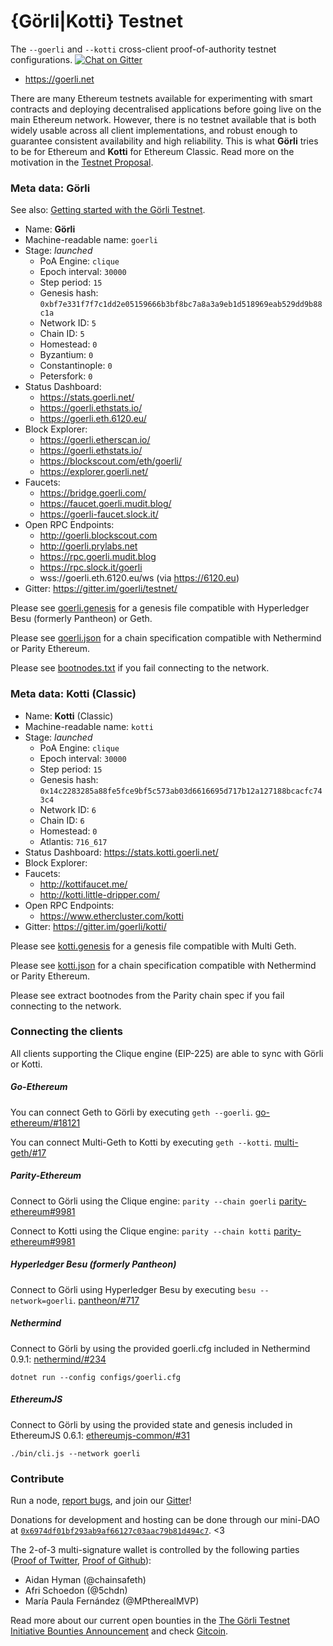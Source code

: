 # {Görli|Kotti} Testnet
The `--goerli` and `--kotti` cross-client proof-of-authority testnet configurations. [![Chat on Gitter](https://badges.gitter.im/gitterHQ/gitter.png)](https://gitter.im/goerli/testnet)

- https://goerli.net

There are many Ethereum testnets available for experimenting with smart contracts and deploying decentralised applications before going live on the main Ethereum network. However, there is no testnet available that is both widely usable across all client implementations, and robust enough to guarantee consistent availability and high reliability. This is what **Görli** tries to be for Ethereum and **Kotti** for Ethereum Classic. Read more on the motivation in the [Testnet Proposal](https://dev.to/5chdn/the-grli-testnet-proposal---a-call-for-participation-58pf).

### Meta data: Görli

See also: [Getting started with the Görli Testnet](https://mudit.blog/getting-started-goerli-testnet/).

- Name: **Görli**
- Machine-readable name: `goerli`
- Stage: _launched_
  - PoA Engine: `clique`
  - Epoch interval: `30000`
  - Step period: `15`
  - Genesis hash: `0xbf7e331f7f7c1dd2e05159666b3bf8bc7a8a3a9eb1d518969eab529dd9b88c1a`
  - Network ID: `5`
  - Chain ID: `5`
  - Homestead: `0`
  - Byzantium: `0`
  - Constantinople: `0`
  - Petersfork: `0`
- Status Dashboard: 
  - https://stats.goerli.net/
  - https://goerli.ethstats.io/
  - https://goerli.eth.6120.eu/
- Block Explorer: 
  - https://goerli.etherscan.io/
  - https://goerli.ethstats.io/
  - https://blockscout.com/eth/goerli/
  - https://explorer.goerli.net/
- Faucets:
  - https://bridge.goerli.com/
  - https://faucet.goerli.mudit.blog/
  - https://goerli-faucet.slock.it/
- Open RPC Endpoints:
  - http://goerli.blockscout.com
  - http://goerli.prylabs.net
  - https://rpc.goerli.mudit.blog
  - https://rpc.slock.it/goerli
  - wss://goerli.eth.6120.eu/ws (via https://6120.eu)
- Gitter: https://gitter.im/goerli/testnet/

Please see [goerli.genesis](geth/goerli.genesis) for a genesis file compatible with Hyperledger Besu (formerly Pantheon) or Geth.

Please see [goerli.json](parity/goerli.json) for a chain specification compatible with Nethermind or Parity Ethereum.

Please see [bootnodes.txt](bootnodes.txt) if you fail connecting to the network.

### Meta data: Kotti (Classic)

- Name: **Kotti** (Classic)
- Machine-readable name: `kotti`
- Stage: _launched_
  - PoA Engine: `clique`
  - Epoch interval: `30000`
  - Step period: `15`
  - Genesis hash: `0x14c2283285a88fe5fce9bf5c573ab03d6616695d717b12a127188bcacfc743c4`
  - Network ID: `6`
  - Chain ID: `6`
  - Homestead: `0`
  - Atlantis: `716_617`
- Status Dashboard: https://stats.kotti.goerli.net/
- Block Explorer:
- Faucets:
  - http://kottifaucet.me/
  - http://kotti.little-dripper.com/
- Open RPC Endpoints:
  - https://www.ethercluster.com/kotti
- Gitter: https://gitter.im/goerli/kotti/

Please see [kotti.genesis](geth/kotti.genesis) for a genesis file compatible with Multi Geth.

Please see [kotti.json](parity/kotti.json) for a chain specification compatible with Nethermind or Parity Ethereum.

Please see extract bootnodes from the Parity chain spec if you fail connecting to the network.

### Connecting the clients

All clients supporting the Clique engine (EIP-225) are able to sync with Görli or Kotti.

##### Go-Ethereum

You can connect Geth to Görli by executing `geth --goerli`. [go-ethereum/#18121](https://github.com/ethereum/go-ethereum/pull/18121)

You can connect Multi-Geth to Kotti by executing `geth --kotti`. [multi-geth/#17](https://github.com/ethoxy/multi-geth/pull/17)

##### Parity-Ethereum

Connect to Görli using the Clique engine: `parity --chain goerli` [parity-ethereum#9981](https://github.com/paritytech/parity-ethereum/pull/9981)

Connect to Kotti using the Clique engine: `parity --chain kotti` [parity-ethereum#9981](https://github.com/paritytech/parity-ethereum/pull/9981)

##### Hyperledger Besu (formerly Pantheon)

Connect to Görli using Hyperledger Besu by executing `besu --network=goerli`. [pantheon/#717](https://github.com/PegaSysEng/pantheon/pull/717)

##### Nethermind

Connect to Görli by using the provided goerli.cfg included in Nethermind 0.9.1: [nethermind/#234](https://github.com/NethermindEth/nethermind/pull/234)

```
dotnet run --config configs/goerli.cfg
```

##### EthereumJS

Connect to Görli by using the provided state and genesis included in EthereumJS 0.6.1: [ethereumjs-common/#31](https://github.com/ethereumjs/ethereumjs-common/pull/31)

```
./bin/cli.js --network goerli
```

### Contribute

Run a node, [report bugs](https://github.com/goerli/testnet/issues), and join our [Gitter](https://gitter.im/goerli/testnet)!

Donations for development and hosting can be done through our mini-DAO at [`0x6974df01bf293ab9af66127c03aac79b81d494c7`](https://etherscan.io/address/0x6974df01bf293ab9af66127c03aac79b81d494c7). <3

The 2-of-3 multi-signature wallet is controlled by the following parties ([Proof of Twitter](https://twitter.com/5chdn/status/1063851317028954112), [Proof of Github](https://github.com/goerli/pm/blob/master/FINANCE.md)):

- Aidan Hyman (@chainsafeth)
- Afri Schoedon (@5chdn)
- María Paula Fernández (@MPtherealMVP)

Read more about our current open bounties in the [The Görli Testnet Initiative Bounties Announcement](https://dev.to/5chdn/the-grli-testnet-initiative-bounties-announcement-3gp) and check [Gitcoin](https://gitcoin.co/profile/goerli).
